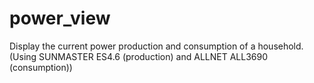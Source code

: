# power_view
Display the current power production and consumption of a household. (Using SUNMASTER ES4.6 (production) and ALLNET ALL3690 (consumption)) 
